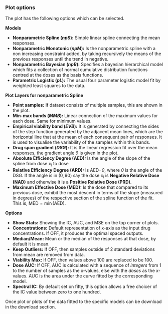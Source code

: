 ### Plot options

The plot has the following options which can be selected.

**Models**

- **Nonparametric Spline (*npS*):** Simple linear spline connecting the mean responses. 
- **Nonparametric Monotonic (*npM*):** Is the nonparametric spline with a non increasing constraint added, by taking recursively the means of the previous responses until the trend in negative.
- **Nonparametric Bayesian (*npB*):** Specifies a bayesian hierarchical model which fits a collection of normal cumulative distribution functions centred at the doses as the basis functions.
- **Parametric Logistic (*pL*):** The usual four parameter logistic model fit by weighted least squares to the data. 

**Plot Layers for nonparametric Spline**

- **Point samples:** If dataset consists of multiple samples, this are shown in the plot.
- **Min-max bands (*MMB*):** Linear connection of the maximum values for each dose. Same for minimum values.
- **Empirical viability band (*EVB*):** It is generated by connecting the sides of the step function generated by the adjacent mean lines, which are the horizontal line that at the mean of each consequent pair of responses. It is used to visualise the variability of the samples within this bands.
- **Drug span gradient (*DSG*):** It is the linear regression fit over the mean responses,  the gradient angle $\theta$ is given in the plot.
- **Absolute Efficiency Degree (AED):** Is the angle of the slope of the spline from dose $x_i$ to dose
- **Relative Efficiency Degree (ARD):** Is AED$-\theta$, where $\theta$ is the angle of the DSG. If the angle is in $(0,90)$ say the dose $x_i$ is **Negative Relative Dose (NAD)** and otherwise it is a **Positive Relative Dose (PRD)**.
- **Maximum Effective Dose (MED):** Is the dose that compared to its previous dose, exhibit the most descent in terms of the slope (measured in degrees) of the respective section of the spline function of the fit. This is, $\textrm{MED} = \min ( \textrm{AED} )$.

**Options**

- **Show Stats:** Showing the IC, AUC, and MSE on the top corner of plots.  
- **Concentrations:** Default representation of x-axis as the input drug concentrations. If OFF, it produces the optimal spaced outputs.  
- **Median/Mean:**  Mean or the median of the responses at that dose, by default it is mean. 
- **Keep Outliers:** If OFF, then samples outside of 2 standard deviations from mean are removed from data. 
- **Viability Max:** If OFF, then values above 100 are replaced to be 100.
- **Dose AUC:** If OFF, AUC is calculated with a sequence of *integers* from 1 to the number of samples as the x-values, else with the *doses* as the x-values. AUC is the area under the curve fitted by the corresponding model.
- **Spectral IC:** By default set on fifty, this option allows a free choicer of the IC value between zero to one hundred.

Once plot or plots of the data fitted to the specific models can be download in the download section. 